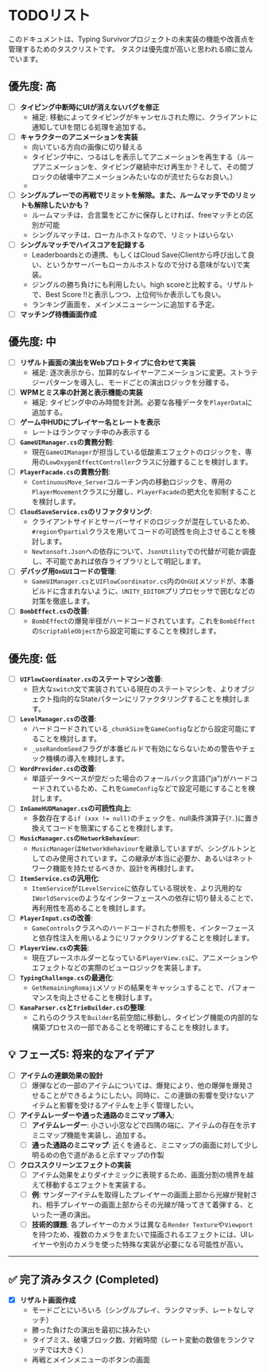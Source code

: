 # TODOリスト

このドキュメントは、Typing Survivorプロジェクトの未実装の機能や改善点を管理するためのタスクリストです。
タスクは優先度が高いと思われる順に並んでいます。

## 優先度: 高
- [ ] **タイピング中断時にUIが消えないバグを修正**
  - 補足: 移動によってタイピングがキャンセルされた際に、クライアントに通知してUIを閉じる処理を追加する。
- [ ] **キャラクターのアニメーションを実装**
  - 向いている方向の画像に切り替える
  - タイピング中に、つるはしを表示してアニメーションを再生する（ループアニメーションを、タイピング継続中だけ再生か？そして、その間ブロックの破壊中アニメーションみたいなのが流せたらなお良い。）
  - 
- [ ] **シングルプレーでの再戦でリミットを解除。また、ルームマッチでのリミットも解除したいかも？**
    - ルームマッチは、合言葉をどこかに保存しとければ、freeマッチとの区別が可能
    - シングルマッチは、ローカルホストなので、リミットはいらない
- [ ] **シングルマッチでハイスコアを記録する**
  - Leaderboardsとの連携、もしくはCloud Save(Clientから呼び出して良い、というかサーバーもローカルホストなので分ける意味がない)で実装。
  - ジングルの勝ち負けにも利用したい。high scoreと比較する。リザルトで、Best Score !!と表示しつつ、上位何％か表示しても良い。
  - ランキング画面を、メインメニューシーンに追加する予定。
- [ ] **マッチング待機画面作成**

## 優先度: 中

- [ ] **リザルト画面の演出をWebプロトタイプに合わせて実装**
  - 補足: 逐次表示から、加算的なレイヤーアニメーションに変更。ストラテジーパターンを導入し、モードごとの演出ロジックを分離する。
- [ ] **WPMとミス率の計測と表示機能の実装**
  - 補足: タイピング中のみ時間を計測。必要な各種データを`PlayerData`に追加する。
- [ ] **ゲーム中HUDにプレイヤー名とレートを表示**
  - レートはランクマッチ中のみ表示する
- [ ] **`GameUIManager.cs`の責務分割**:
  - 現在`GameUIManager`が担当している低酸素エフェクトのロジックを、専用の`LowOxygenEffectController`クラスに分離することを検討します。
- [ ] **`PlayerFacade.cs`の責務分割**:
  - `ContinuousMove_Server`コルーチン内の移動ロジックを、専用の`PlayerMovement`クラスに分離し、`PlayerFacade`の肥大化を抑制することを検討します。
- [ ] **`CloudSaveService.cs`のリファクタリング**:
  - クライアントサイドとサーバーサイドのロジックが混在しているため、`#region`や`partial`クラスを用いてコードの可読性を向上させることを検討します。
  - `Newtonsoft.Json`への依存について、`JsonUtility`での代替が可能か調査し、不可能であれば依存ライブラリとして明記します。
- [ ] **デバッグ用`OnGUI`コードの管理**:
  - `GameUIManager.cs`と`UIFlowCoordinator.cs`内の`OnGUI`メソッドが、本番ビルドに含まれないように、`UNITY_EDITOR`プリプロセッサで囲むなどの対策を徹底します。
- [ ] **`BombEffect.cs`の改善**:
  - `BombEffect`の爆発半径がハードコードされています。これを`BombEffect`の`ScriptableObject`から設定可能にすることを検討します。

## 優先度: 低

- [ ] **`UIFlowCoordinator.cs`のステートマシン改善**:
  - 巨大な`switch`文で実装されている現在のステートマシンを、よりオブジェクト指向的なStateパターンにリファクタリングすることを検討します。
- [ ] **`LevelManager.cs`の改善**:
  - ハードコードされている`_chunkSize`を`GameConfig`などから設定可能にすることを検討します。
  - `_useRandomSeed`フラグが本番ビルドで有効にならないための警告やチェック機構の導入を検討します。
- [ ] **`WordProvider.cs`の改善**:
  - 単語データベースが空だった場合のフォールバック言語("ja")がハードコードされているため、これを`GameConfig`などで設定可能にすることを検討します。
- [ ] **`InGameHUDManager.cs`の可読性向上**:
  - 多数存在する`if (xxx != null)`のチェックを、null条件演算子(`?.`)に置き換えてコードを簡潔にすることを検討します。
- [ ] **`MusicManager.cs`の`NetworkBehaviour`**:
  - `MusicManager`は`NetworkBehaviour`を継承していますが、シングルトンとしてのみ使用されています。この継承が本当に必要か、あるいはネットワーク機能を持たせるべきか、設計を再検討します。
- [ ] **`ItemService.cs`の汎用化**:
  - `ItemService`が`ILevelService`に依存している現状を、より汎用的な`IWorldService`のようなインターフェースへの依存に切り替えることで、再利用性を高めることを検討します。
- [ ] **`PlayerInput.cs`の改善**:
  - `GameControls`クラスへのハードコードされた参照を、インターフェースと依存性注入を用いるようにリファクタリングすることを検討します。
- [ ] **`PlayerView.cs`の実装**:
  - 現在プレースホルダーとなっている`PlayerView.cs`に、アニメーションやエフェクトなどの実際のビューロジックを実装します。
- [ ] **`TypingChallenge.cs`の最適化**:
  - `GetRemainingRomaji`メソッドの結果をキャッシュすることで、パフォーマンスを向上させることを検討します。
- [ ] **`KanaParser.cs`と`TrieBuilder.cs`の整理**:
  - これらのクラスを`Builder`名前空間に移動し、タイピング機能の内部的な構築プロセスの一部であることを明確にすることを検討します。
## 💡 フェーズ5: 将来的なアイデア
- [ ] **アイテムの連鎖効果の設計**
    - [ ] 爆弾などの一部のアイテムについては、爆発により、他の爆弾を爆発させることができるようにしたい。同時に、この連鎖の影響を受けないアイテムと影響を受けるアイテムを上手く管理したい。
- [ ] **アイテムレーダーや通った通路のミニマップ導入**:
    - [ ] **アイテムレーダー**: 小さい小窓などで四隅の端に、アイテムの存在を示すミニマップ機能を実装し、追加する。
    - [ ] **通った通路のミニマップ**: 近くを通ると、ミニマップの画面に対して少し明るめの色で道があると示すマップの作製

- [ ] **クロススクリーンエフェクトの実装**
    - [ ] アイテム効果をよりダイナミックに表現するため、画面分割の境界を越えて移動するエフェクトを実装する。
    - [ ] **例**: サンダーアイテムを取得したプレイヤーの画面上部から光線が発射され、相手プレイヤーの画面上部からその光線が降ってきて着弾する、といった一連の演出。
    - [ ] **技術的課題**: 各プレイヤーのカメラは異なる`Render Texture`や`Viewport`を持つため、複数のカメラをまたいで描画されるエフェクトには、UIレイヤーや別のカメラを使った特殊な実装が必要になる可能性が高い。

---

## ✅ 完了済みタスク (Completed)
- [x] **リザルト画面作成**
  - モードごとにいろいろ（シングルプレイ、ランクマッチ、レートなしマッチ）
  - 勝った負けたの演出を最初に挟みたい
  - タイプミス、破壊ブロック数、対戦時間（レート変動の数値をランクマッチでは大きく）
  - 再戦とメインメニューのボタンの画面